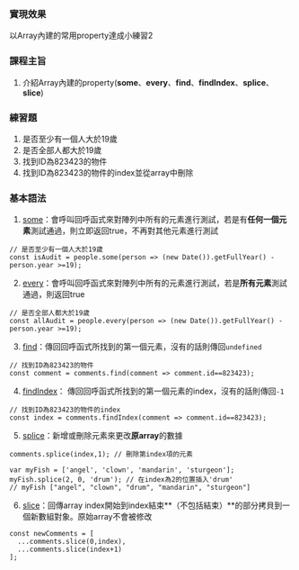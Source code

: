 ### 實現效果
以Array內建的常用property達成小練習2
### 課程主旨
1.  介紹Array內建的property(**some**、**every**、**find**、**findIndex**、**splice**、**slice**)
### 練習題
1.  是否至少有一個人大於19歲 
2.  是否全部人都大於19歲  
3.  找到ID為823423的物件  
4.  找到ID為823423的物件的index並從array中刪除
### 基本語法
1.  [some](https://developer.mozilla.org/zh-CN/docs/Web/JavaScript/Reference/Global_Objects/Array/some)：會呼叫回呼函式來對陣列中所有的元素進行測試，若是有**任何一個元素**測試通過，則立即返回true，不再對其他元素進行測試
```
// 是否至少有一個人大於19歲  
const isAudit = people.some(person => (new Date()).getFullYear() - person.year >=19); 
```
2.  [every](https://developer.mozilla.org/zh-CN/docs/Web/JavaScript/Reference/Global_Objects/Array/every)：會呼叫回呼函式來對陣列中所有的元素進行測試，若是**所有元素**測試通過，則返回true
```
// 是否全部人都大於19歲
const allAudit = people.every(person => (new Date()).getFullYear() - person.year >=19);
```
3.  [find](https://developer.mozilla.org/zh-CN/docs/Web/JavaScript/Reference/Global_Objects/Array/find)：傳回回呼函式所找到的第一個元素，沒有的話則傳回`undefined`
```
// 找到ID為823423的物件
const comment = comments.find(comment => comment.id==823423);
```
4.  [findIndex](https://developer.mozilla.org/zh-CN/docs/Web/JavaScript/Reference/Global_Objects/Array/findIndex)： 傳回回呼函式所找到的第一個元素的index，沒有的話則傳回`-1`
```
// 找到ID為823423的物件的index
const index = comments.findIndex(comment => comment.id==823423);
```
5.  [splice](https://developer.mozilla.org/zh-CN/docs/Web/JavaScript/Reference/Global_Objects/Array/splice)：新增或刪除元素來更改**原array**的數據
```
comments.splice(index,1); // 刪除第index項的元素

var myFish = ['angel', 'clown', 'mandarin', 'sturgeon'];
myFish.splice(2, 0, 'drum'); // 在index為2的位置插入'drum'
// myFish ["angel", "clown", "drum", "mandarin", "sturgeon"]
```
6.  [slice](https://developer.mozilla.org/zh-CN/docs/Web/JavaScript/Reference/Global_Objects/Array/slice)：回傳array index開始到index結束**（不包括結束）**的部分拷貝到一個新數組對象。原始array不會被修改
```
const newComments = [
  ...comments.slice(0,index),
  ...comments.slice(index+1)
];

```
